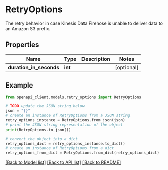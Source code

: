 # RetryOptions

 The retry behavior in case Kinesis Data Firehose is unable to deliver data to an Amazon S3 prefix.

## Properties

Name | Type | Description | Notes
------------ | ------------- | ------------- | -------------
**duration_in_seconds** | **int** |  | [optional] 

## Example

```python
from openapi_client.models.retry_options import RetryOptions

# TODO update the JSON string below
json = "{}"
# create an instance of RetryOptions from a JSON string
retry_options_instance = RetryOptions.from_json(json)
# print the JSON string representation of the object
print(RetryOptions.to_json())

# convert the object into a dict
retry_options_dict = retry_options_instance.to_dict()
# create an instance of RetryOptions from a dict
retry_options_from_dict = RetryOptions.from_dict(retry_options_dict)
```
[[Back to Model list]](../README.md#documentation-for-models) [[Back to API list]](../README.md#documentation-for-api-endpoints) [[Back to README]](../README.md)


